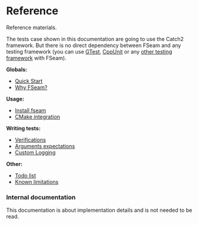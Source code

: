 <a id="top"></a>
# Reference
 
Reference materials.   

The tests case shown in this documentation are going to use the Catch2 framework. But there is no direct dependency between FSeam and any testing framework (you can use [GTest](https://github.com/google/googletest), [CppUnit](https://github.com/Ultimaker/CppUnit) or any [other testing framework](https://en.wikipedia.org/wiki/List_of_unit_testing_frameworks#C++) with FSeam).

**Globals:**
* [Quick Start](cheat-sheet.md#cheat-sheet)
* [Why FSeam?](why-fseam.md#fseam-answer)

**Usage:**
* [Install fseam](usage.md#install)
* [CMake integration](usage.md#compile-with-fseam)

**Writing tests:**
* [Verifications](testing.md#verifications)
* [Arguments expectations](testing.md#argument-expectation)
* [Custom Logging](logging.md#top)

**Other:**

* [Todo list](future.md#future-to-be-implemented)
* [Known limitations](limitations.md#known-limitations)

### Internal documentation

This documentation is about implementation details and is not needed to be read.

